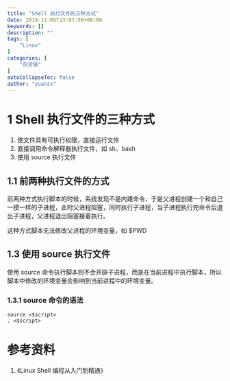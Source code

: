 ```yaml
---
title: "Shell 执行文件的三种方式"
date: 2019-11-05T23:07:50+08:00
keywords: []
description: ""
tags: [
    "Linux"
]
categories: [
    "杂货铺"
]
autoCollapseToc: false
author: "yuanzx"
---
```


# 1 Shell 执行文件的三种方式

1. 使文件具有可执行权限，直接运行文件
2. 直接调用命令解释器执行文件，如 sh、bash
3. 使用 source 执行文件

## 1.1 前两种执行文件的方式

前两种方式执行脚本的时候，系统发现不是内建命令，于是父进程创建一个和自己一摸一样的子进程，此时父进程阻塞，同时执行子进程，当子进程执行完命令后退出子进程，父进程退出阻塞接着执行。

这种方式脚本无法修改父进程的环境变量，如 $PWD

## 1.3 使用 source 执行文件

使用 source 命令执行脚本则不会开辟子进程，而是在当前进程中执行脚本，所以脚本中修改的环境变量会影响到当前进程中的环境变量。

### 1.3.1 source 命令的语法

```shell
source <$script>
. <$script>
```

# 参考资料

1. 《Linux Shell 编程从入门到精通》
